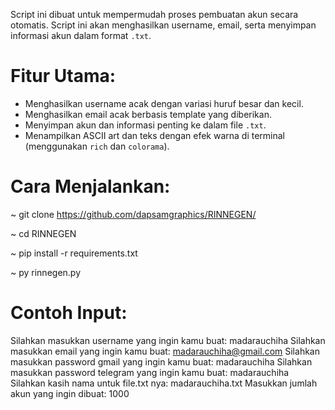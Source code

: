 Script ini dibuat untuk mempermudah proses pembuatan akun secara otomatis. Script ini akan menghasilkan username, email, serta menyimpan informasi akun dalam format `.txt`. 

# Fitur Utama:
- Menghasilkan username acak dengan variasi huruf besar dan kecil.
- Menghasilkan email acak berbasis template yang diberikan.
- Menyimpan akun dan informasi penting ke dalam file `.txt`.
- Menampilkan ASCII art dan teks dengan efek warna di terminal (menggunakan `rich` dan `colorama`).

# Cara Menjalankan:
~ git clone https://github.com/dapsamgraphics/RINNEGEN/

~ cd RINNEGEN

~ pip install -r requirements.txt

~ py rinnegen.py
  
# Contoh Input:
Silahkan masukkan username yang ingin kamu buat: madarauchiha
Silahkan masukkan email yang ingin kamu buat: madarauchiha@gmail.com
Silahkan masukkan password gmail yang ingin kamu buat: madarauchiha
Silahkan masukkan password telegram yang ingin kamu buat: madarauchiha
Silahkan kasih nama untuk file.txt nya: madarauchiha.txt
Masukkan jumlah akun yang ingin dibuat: 1000

